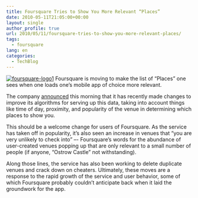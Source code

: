 ```yaml
---
title: Foursquare Tries to Show You More Relevant “Places”
date: 2010-05-11T21:05:00+00:00
layout: single
author_profile: true
url: 2010/05/11/foursquare-tries-to-show-you-more-relevant-places/
tags:
  - foursquare
lang: en
categories: 
  - TechBlog
---
```

[![foursquare-logo1](http://lh6.ggpht.com/_vaUVXcmC3OI/S-m_gGgko1I/AAAAAAAACLw/S4Mzlj8bt2A/foursquare-logo1_thumb%5B2%5D.jpg?imgmax=800 "foursquare-logo1")](http://lh3.ggpht.com/_vaUVXcmC3OI/S-m_eJtVjNI/AAAAAAAACLo/ws_VLFtnNjA/s1600-h/foursquare-logo1%5B4%5D.jpg) Foursquare is moving to make the list of “Places” one sees when one loads one’s mobile app of choice more relevant. 

The company [announced](http://blog.foursquare.com/post/589698188/weve-just-made-the-places-screen-smarter) this morning that it has recently made changes to improve its algorithms for serving up this data, taking into account things like time of day, proximity, and popularity of the venue in determining which places to show you. 

This should be a welcome change for users of Foursquare. As the service has taken off in popularity, it’s also seen an increase in venues that “you are very unlikely to check into” –- Foursquare’s words for the abundance of user-created venues popping up that are only relevant to a small number of people (if anyone, “Ostrow Castle” not withstanding). 

Along those lines, the service has also been working to delete duplicate venues and crack down on cheaters. Ultimately, these moves are a response to the rapid growth of the service and user behavior, some of which Foursquare probably couldn’t anticipate back when it laid the groundwork for the app.